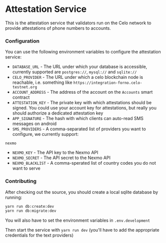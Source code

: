 # Attestation Service

This is the attestation service that validators run on the Celo network to provide attestations of phone numbers to accounts.

### Configuration

You can use the following environment variables to configure the attestation service:

- `DATABASE_URL` - The URL under which your database is accessible, currently supported are `postgres://`, `mysql://` and `sqlite://`
- `CELO_PROVIDER` - The URL under which a celo blockchain node is reachable, i.e. something like `https://integration-forno.celo-testnet.org`
- `ACCOUNT_ADDRESS` - The address of the account on the `Accounts` smart contract
- `ATTESTATION_KEY` - The private key with which attestations should be signed. You could use your account key for attestations, but really you should authorize a dedicated attestation key
- `APP_SIGNATURE` - The hash with which clients can auto-read SMS messages on android
- `SMS_PROVIDERS` - A comma-separated list of providers you want to configure, we currently support:

`nexmo`

- `NEXMO_KEY` - The API key to the Nexmo API
- `NEXMO_SECRET` - The API secret to the Nexmo API
- `NEXMO_BLACKLIST` - A comma-sperated list of country codes you do not want to serve

### Contributing

After checking out the source, you should create a local sqlite database by running:

```sh
yarn run db:create:dev
yarn run db:migrate:dev
```

You will also have to set the environment variables in `.env.development`

Then start the service with `yarn run dev` (you'll have to add the appropriate credentials for the text providers)
